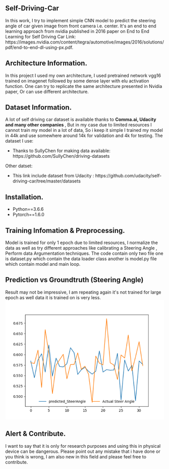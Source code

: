 <h2> Self-Driving-Car </h2>
In this work, I try to implement simple CNN model to predict the steering angle of car given image from front camera i.e. center. 
It's an end to end learning approach from nvidia published in 2016 paper on End to End Learning for Self Driving Car
Link: https://images.nvidia.com/content/tegra/automotive/images/2016/solutions/pdf/end-to-end-dl-using-px.pdf. 

<h2> Architecture Information. </h2>
In this project I used my own architecture, I used pretrained network vgg16 trained on imagenet followed by some dense layer with elu activation function.
One can try to replicate the same architecture presented in Nvidia paper, Or can use different architecture.

<h2>Dataset Information. </h2>
A lot of self driving car dataset is available thanks to <b> Comma.ai, Udacity and many other companies </b>, But in my case due to limited resources I cannot train my model in a lot of data, So i keep it simple I trained my model in 44k and use somewhere around 14k for validation and 4k for testing. 
The dataset I use:
<ul>
  <li>Thanks to SullyChen for making data available: https://github.com/SullyChen/driving-datasets</li>
</ul>
Other datset:
<ul>
  <li>This link include dataset from Udacity : https://github.com/udacity/self-driving-car/tree/master/datasets </li>
</ul>

<h2> Installation. </h2>
<ul>
  <li> Python==3.6.6</li>
  <li> Pytorch==1.6.0</li>
</ul>
<h2> Training Infomation & Preprocessing. </h2>
Model is trained for only 1 epoch due to limited resources, I normalize the data as well as try different approaches like calibrating a Steering Angle , Perform data Argumentation techniques. The code contain only two file one is dataset.py which contain the data loader class another is model.py file which contain model and main loop.
<h2> Prediction vs Groundtruth (Steering Angle) </h2>
Result may not be impressive, I am repeating again it's not trained for large epoch as well data it is trained on is very less.
<img src ="Figure_1.png" />

<h2> Alert & Contribute. </h2>
I want to say that it is only for research purposes and using this in physical device can be dangerous. Please point out any mistake that i have done or you think is wrong, I am also new in this field and please feel free to contribute.
